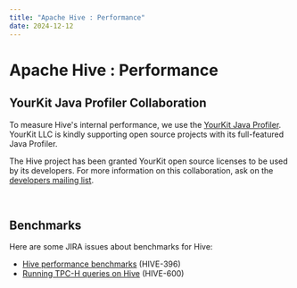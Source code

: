 ```yaml
---
title: "Apache Hive : Performance"
date: 2024-12-12
---
```


# Apache Hive : Performance

## YourKit Java Profiler Collaboration

To measure Hive's internal performance, we use the [YourKit Java Profiler](http://www.yourkit.com). YourKit LLC is kindly supporting open source projects with its full-featured Java Profiler. 

The Hive project has been granted YourKit open source licenses to be used by its developers. For more information on this collaboration, ask on the [developers mailing list](http://hadoop.apache.org/hive/mailing_lists.html#Developers).

 

## Benchmarks

Here are some JIRA issues about benchmarks for Hive:

* [Hive performance benchmarks](https://issues.apache.org/jira/browse/HIVE-396) (HIVE-396)
* [Running TPC-H queries on Hive](https://issues.apache.org/jira/browse/HIVE-600) (HIVE-600)

 

 

 

 

